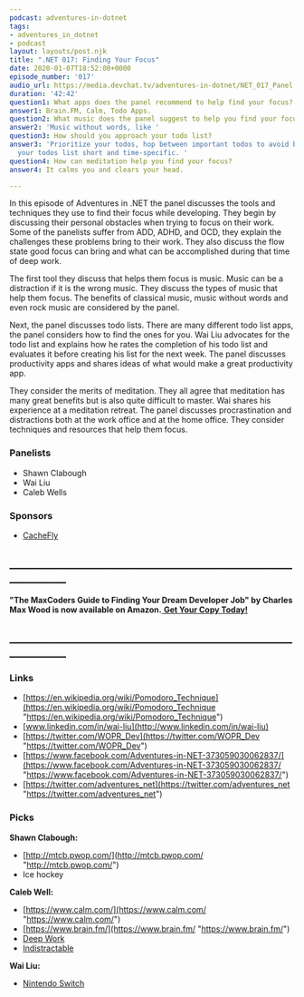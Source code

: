 ```yaml
---
podcast: adventures-in-dotnet
tags:
- adventures_in_dotnet
- podcast
layout: layouts/post.njk
title: ".NET 017: Finding Your Focus"
date: 2020-01-07T18:52:00+0000
episode_number: '017'
audio_url: https://media.devchat.tv/adventures-in-dotnet/NET_017_Panel.mp3
duration: '42:42'
question1: What apps does the panel recommend to help find your focus?
answer1: Brain.FM, Calm, Todo Apps.
question2: What music does the panel suggest to help you find your focus?
answer2: 'Music without words, like '
question3: How should you approach your todo list?
answer3: 'Prioritize your todos, hop between important todos to avoid burn out, make
  your todos list short and time-specific. '
question4: How can meditation help you find your focus?
answer4: It calms you and clears your head.

---
```

In this episode of Adventures in .NET the panel discusses the tools and techniques they use to find their focus while developing. They begin by discussing their personal obstacles when trying to focus on their work. Some of the panelists suffer from ADD, ADHD, and OCD, they explain the challenges these problems bring to their work. They also discuss the flow state good focus can bring and what can be accomplished during that time of deep work.

The first tool they discuss that helps them focus is music. Music can be a distraction if it is the wrong music. They discuss the types of music that help them focus. The benefits of classical music, music without words and even rock music are considered by the panel.

Next, the panel discusses todo lists. There are many different todo list apps, the panel considers how to find the ones for you. Wai Liu advocates for the todo list and explains how he rates the completion of his todo list and evaluates it before creating his list for the next week. The panel discusses productivity apps and shares ideas of what would make a great productivity app.

They consider the merits of meditation. They all agree that meditation has many great benefits but is also quite difficult to master. Wai shares his experience at a meditation retreat. The panel discusses procrastination and distractions both at the work office and at the home office. They consider techniques and resources that help them focus.

### **Panelists**

* Shawn Clabough
* Wai Liu
* Caleb Wells

### **Sponsors**

* [CacheFly](https://www.cachefly.com/)

## **____________________________________________________________**

**"The MaxCoders Guide to Finding Your Dream Developer Job" by Charles Max Wood is now available on Amazon.**[ **Get Your Copy Today!**](https://www.amazon.com/gp/product/B081MBL5C9/ref=as_li_ss_tl?ie=UTF8&linkCode=sl1&tag=devchattv-20&linkId=9d61363241636e2546ef46abba198746&language=en_US)

## **____________________________________________________________**

### **Links**

* [https://en.wikipedia.org/wiki/Pomodoro_Technique](https://en.wikipedia.org/wiki/Pomodoro_Technique "https://en.wikipedia.org/wiki/Pomodoro_Technique")
* [www.linkedin.com/in/wai-liu](http://www.linkedin.com/in/wai-liu)
* [https://twitter.com/WOPR_Dev](https://twitter.com/WOPR_Dev "https://twitter.com/WOPR_Dev")
* [https://www.facebook.com/Adventures-in-NET-373059030062837/](https://www.facebook.com/Adventures-in-NET-373059030062837/ "https://www.facebook.com/Adventures-in-NET-373059030062837/")
* [https://twitter.com/adventures_net](https://twitter.com/adventures_net "https://twitter.com/adventures_net")

### **Picks**

**Shawn Clabough:**

* [http://mtcb.pwop.com/](http://mtcb.pwop.com/ "http://mtcb.pwop.com/")
* Ice hockey

**Caleb Well:**

* [https://www.calm.com/](https://www.calm.com/ "https://www.calm.com/")
* [https://www.brain.fm/](https://www.brain.fm/ "https://www.brain.fm/")
* [Deep Work](https://www.calnewport.com/books/deep-work/)
* [Indistractable](https://www.nirandfar.com/indistractable/)

**Wai Liu:**

* [Nintendo Switch](https://www.amazon.com/nintendo-switch/s?k=nintendo+switch)